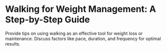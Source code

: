 # Walking for Weight Management: A Step-by-Step Guide

Provide tips on using walking as an effective tool for weight loss or maintenance.
Discuss factors like pace, duration, and frequency for optimal results.
